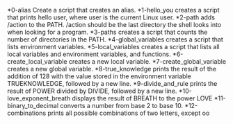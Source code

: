 *0-alias Create a script that creates an alias.
*1-hello_you creates a script that prints hello user, where user is the current Linux user.
*2-path adds /action to the PATH. /action should be the last directory the shell looks into when looking for a program.
*3-paths creates a script that counts the number of directories in the PATH.
*4-global_variables creates a script that lists environment variables.
*5-local_variables creates a script that lists all local variables and environment variables, and functions.
*6-create_local_variable creates a new local variable.
*7-create_global_variable creates a new global variable.
*8-true_knowledge prints the result of the addition of 128 with the value stored in the environment variable TRUEKNOWLEDGE, followed by a new line.
*9-divide_and_rule prints the result of POWER divided by DIVIDE, followed by a new line.
*10-love_exponent_breath displays the result of BREATH to the power LOVE
*11-binary_to_decimal converts a number from base 2 to base 10.
*12-combinations prints all possible combinations of two letters, except oo
